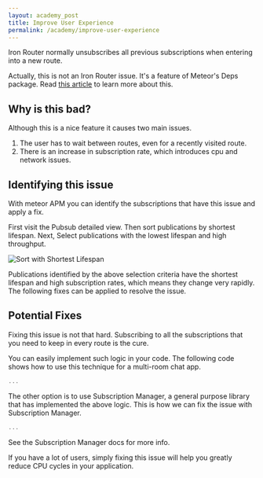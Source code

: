 ```yaml
---
layout: academy_post
title: Improve User Experience
permalink: /academy/improve-user-experience
---
```


Iron Router normally unsubscribes all previous subscriptions when entering into a new route. 

Actually, this is not an Iron Router issue. It's a feature of Meteor's Deps package. Read [this article](http://meteorhacks.com/meteor-subscription-optimizations.html) to learn more about this. 

## Why is this bad?

Although this is a nice feature it causes two main issues. 

1. The user has to wait between routes, even for a recently visited route.
2. There is an increase in subscription rate, which introduces cpu and network issues.

## Identifying this issue

With meteor APM you can identify the subscriptions that have this issue and apply a fix. 

First visit the Pubsub detailed view. Then sort publications by shortest lifespan. Next, Select publications with the lowest lifespan and high throughput. 

![Sort with Shortest Lifespan](https://i.cloudup.com/xlVG39nzxr.png)

Publications identified by the above selection criteria have the shortest lifespan and high subscription rates, which means they change very rapidly. The following fixes can be applied to resolve the issue.

## Potential Fixes 

Fixing this issue is not that hard. Subscribing to all the subscriptions that you need to keep in every route is the cure. 

You can easily implement such logic in your code. The following code shows how to use this technique for a multi-room chat app. 

~~~js
...
~~~

The other option is to use Subscription Manager, a general purpose library that has implemented the above logic. This is how we can fix the issue with Subscription Manager. 

~~~js
...
~~~

See the Subscription Manager docs for more info. 

If you have a lot of users, simply fixing this issue will help you greatly reduce CPU cycles in your application.
